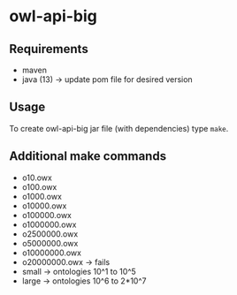 # owl-api-big

## Requirements

* maven
* java (13) -> update pom file for desired version

## Usage

To create owl-api-big jar file (with dependencies) type `make`.

## Additional make commands

* o10.owx
* o100.owx
* o1000.owx
* o10000.owx
* o100000.owx
* o1000000.owx
* o2500000.owx
* o5000000.owx
* o10000000.owx
* o20000000.owx -> fails
* small -> ontologies 10^1 to 10^5
* large -> ontologies 10^6 to 2*10^7
